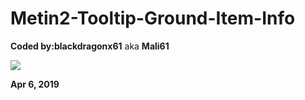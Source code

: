 # Metin2-Tooltip-Ground-Item-Info
**Coded by:blackdragonx61** aka **Mali61**

[![](https://i9.ytimg.com/vi/19YASexhM6g/mq2.jpg?sqp=CPDvvOkF&rs=AOn4CLCcefUjeUeJG5-ReL6gBwFOpF3vlQ)](https://www.youtube.com/watch?v=19YASexhM6g&feature=youtu.be)

**Apr 6, 2019**
